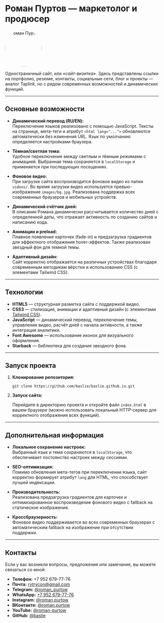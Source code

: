 # Роман Пуртов — маркетолог и продюсер

<img src="https://baslie.github.io/images/roman.jpg" alt="Роман Пуртов" width="120" height="120" style="border-radius: 50%;" />

Одностраничный сайт, или _«сайт-визитка»_. Здесь представлены ссылки на портфолио, резюме, контакты, социальные сети, блог и проекты — аналог Taplink, но с рядом современных возможностей и динамических функций.

---

## Основные возможности

- **Динамический перевод (RU/EN):**  
  Переключение языков реализовано с помощью JavaScript. Тексты на странице, мета-теги и атрибут `<html lang="...">` обновляются автоматически без изменения URL. Язык по умолчанию определяется настройками браузера.

- **Тёмная/светлая тема:**  
  Удобное переключение между светлым и тёмным режимами с анимацией. Выбранная тема сохраняется в `localStorage` и применяется при последующих посещениях.

- **Фоновое видео:**  
  При загрузке сайта воспроизводится фоновое видео из папки `videos/`. Во время загрузки видео используется превью-изображение `images/bg.jpg`. Реализована поддержка всех современных браузеров и мобильных устройств.

- **Динамический счётчик дней:**  
  В описании Романа динамически рассчитывается количество дней с определенной даты, что отражает активность по созданию сайтов и написанию кода.

- **Анимации и preload:**  
  Плавное появление карточек (fade-in) и предзагрузка градиентов для эффектного отображения hover-эффектов. Также реализован звездный фон для темной темы.

- **Адаптивный дизайн:**  
  Сайт корректно отображается на различных устройствах благодаря современным методикам вёрстки и использованию CSS (с элементами Tailwind CSS).

---

## Технологии

- **HTML5** — структурная разметка сайта с поддержкой видео.
- **CSS3** — стилизация, анимации и адаптивный дизайн (с элементами [Tailwind CSS](https://tailwindcss.com/)).
- **JavaScript** — динамический перевод, переключение темы, управление видео, расчёт дней с начала активности, а также интеграция аналитики.
- **Font Awesome** — использование иконок для визуального оформления.
- **Starback** — библиотека для создания звездного фона.

---

## Запуск проекта

1. **Клонирование репозитория:**

    ```
    git clone https://github.com/baslie/baslie.github.io.git
    ```

2. **Запуск сайта:**

    Перейдите в директорию проекта и откройте файл `index.html` в вашем браузере (можно использовать локальный HTTP-сервер для корректного отображения всех функций).

---

## Дополнительная информация

- **Локальное сохранение настроек:**  
  Выбранный язык и тема сохраняются в `localStorage`, что обеспечивает постоянство настроек между сессиями.

- **SEO-оптимизация:**  
  Помимо обновления мета-тегов при переключении языка, сайт корректно формирует атрибут `lang` для HTML, что способствует лучшей индексации.

- **Производительность:**  
  Реализована предзагрузка градиентов для карточек и оптимизированное воспроизведение фонового видео с fallback на статическое изображение.

- **Кроссбраузерность:**  
  Фоновое видео поддерживается во всех современных браузерах с автоматическим fallback на изображение при отсутствии поддержки.

---

## Контакты

Если у вас возникли вопросы, предложения или замечания, вы можете связаться со мной:

- **Телефон:** +7 952 679-77-76
- **Почта:** [rytrycon@gmail.com](mailto:rytrycon@gmail.com)
- **Telegram:** [@roman_purtow](https://t.me/roman_purtow)
- **WhatsApp:** [+7 952 679-77-76](https://wa.me/79526797776)
- **Instagram:** [@roman.purtow](https://instagram.com/roman.purtow)
- **ВКонтакте:** [@roman.purtow](https://vk.com/roman.purtow)
- **YouTube:** [@roman-purtow](https://www.youtube.com/@roman-purtow)
- **GitHub:** [@baslie](https://github.com/baslie)
